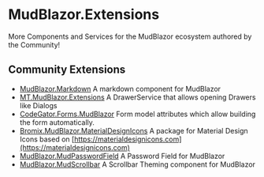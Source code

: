# MudBlazor.Extensions
More Components and Services for the MudBlazor ecosystem authored by the Community!


## Community Extensions
- [MudBlazor.Markdown](https://github.com/MyNihongo/MudBlazor.Markdown) A markdown component for MudBlazor
- [MT.MudBlazor.Extensions](https://github.com/Medtelligent/MT.MudBlazor.Extensions) A DrawerService that allows opening Drawers like Dialogs 
- [CodeGator.Forms.MudBlazor](https://github.com/CodeGator/CG.Blazor.Forms._MudBlazor) Form model attributes which allow building the form automatically.
- [Bromix.MudBlazor.MaterialDesignIcons](https://github.com/bromix/Bromix.MudBlazor.MaterialDesignIcons) A package for Material Design Icons based on [https://materialdesignicons.com](https://materialdesignicons.com)
- [MudBlazor.MudPasswordField](https://github.com/CodeBeamOrg/MudBlazor.MudPasswordField) A Password Field for MudBlazor
- [MudBlazor.MudScrollbar](https://github.com/CodeBeamOrg/MudBlazor.MudScrollbar) A Scrollbar Theming component for MudBlazor
